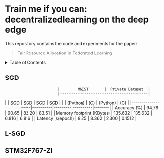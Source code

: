 # Train me if you can: decentralizedlearning on the deep edge

This repository contains the code and experiments for the paper:

> Fair Resource Allocation in Federated Learning

<!-- TABLE OF CONTENTS -->
<details>
  <summary>Table of Contents</summary>
  <ol>
    <li><a href="#SGD">SGD</a></li>
    <li><a href="#L-SGD">L-SGD</a></li>
    <li><a href="#STM32F767-ZI">STM32F767-ZI</a></li>
    <li><a href="#contact">Contact</a></li>
  </ol>
</details>


## SGD

                            |        MNIST       |  Private Dataset  |
                            |----------------------------------------|
|                           |    SGD   |   SGD   |    SGD   |   SGD  |
|                           | (Python) |   (C)   | (Python) |   (C)  |
|---------------------------|----------|---------|----------|--------|
|        Accuracy (%)       |   94.76  |  90.65  |   82.20  |  83.51 |
| Memory footprint (KBytes) |  135.632 | 135.632 |   6.816  |  6.816 |
|     Latency (s/epoch)     |   8.25   |  8.362  |   2.300  | 0.1512 |

## L-SGD

## STM32F767-ZI
